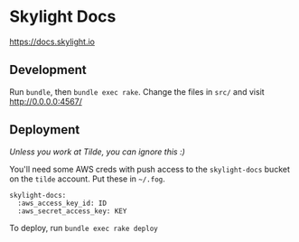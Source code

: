 # Skylight Docs

https://docs.skylight.io

## Development

Run `bundle`, then `bundle exec rake`.
Change the files in `src/` and visit http://0.0.0.0:4567/

## Deployment

_Unless you work at Tilde, you can ignore this :)_

You'll need some AWS creds with push access to the `skylight-docs` bucket on the `tilde` account.
Put these in `~/.fog`.

```
skylight-docs:
  :aws_access_key_id: ID
  :aws_secret_access_key: KEY
```

To deploy, run `bundle exec rake deploy`
